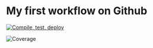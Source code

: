 # My first workflow on Github

[![Compile, test, deploy](git://github.com/JoshuaYeong/Giphy/actions/workflows/main.yaml/badge.svg)](git://github.com/JoshuaYeong/Giphy/actions/workflows/main.yaml)

![Coverage](https://dos3bucket.sgp1.digitaloceanspaces.com//coverage/Giphy/jacoco.svg)